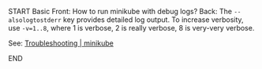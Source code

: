 START
Basic
Front: How to run minikube with debug logs?
Back: 
The `--alsologtostderr` key provides detailed log output. To increase verbosity, use `-v=1..8`, where 1 is verbose, 2 is really verbose, 8 is very-very verbose.

See: [Troubleshooting | minikube](https://minikube.sigs.k8s.io/docs/handbook/troubleshooting/#enabling-debug-logs)
<!--ID: 1724919838926-->
END

